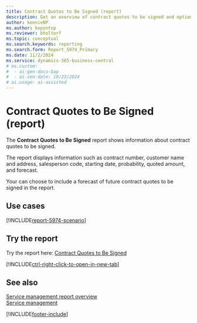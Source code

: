 ```yaml
---
title: Contract Quotes to Be Signed (report)
description: Get an overview of contract quotes to be signed and optionally add a forecast of future contract quotes to be signed.
author: kennieNP
ms.author: kepontop
ms.reviewer: bholtorf
ms.topic: conceptual
ms.search.keywords: reporting
ms.search.form: Report_5974_Primary
ms.date: 11/2/2024
ms.service: dynamics-365-business-central
# ms.custom:
#  - ai-gen-docs-bap
#  - ai-seo-date: 10/23/2024
# ai.usage: ai-assisted
---
```


# Contract Quotes to Be Signed (report)

The **Contract Quotes to Be Signed** report shows information about contract quotes to be signed.

The report displays information such as contract number, customer name and address, salesperson code, starting date, probability, quoted amount, and forecast. 

Your can choose to include a forecast of future contract quotes to be signed in the report.


## Use cases

[!INCLUDE[report-5974-scenario](../includes/report-5974-scenario-include.md)]

<!-- 

Prompt

Below is a report in an ERP system. Provide 3-4 use cases for different personas working with project management or finance for projects.

Format like this:    
  
As a <persona>, use the report to    
* use case 1  
* use case 2    

Do not capitalize the persona names. 

Do not start lines with "Use the data to"

## Report name
Contract Quotes to Be Signed

## Report description


### What the report does

### Use cases


Please include your data sources and URLs

-->


## Try the report

Try the report here: [Contract Quotes to Be Signed](https://businesscentral.dynamics.com?report=5974)

[!INCLUDE[ctrl-right-click-to-open-in-new-tab](../includes/ctrl-right-click-to-open-in-new-tab.md)]


## See also

[Service management report overview](../service-reports.md)   
[Service management](../service-service.md)    

[!INCLUDE[footer-include](../includes/footer-banner.md)]